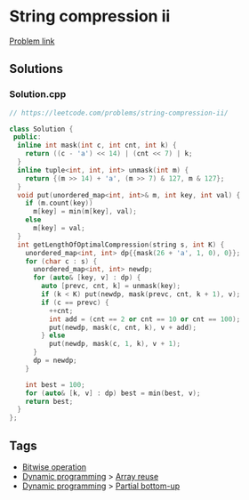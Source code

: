 # String compression ii

[Problem link](https://leetcode.com/problems/string-compression-ii/)

## Solutions


### Solution.cpp
```cpp
// https://leetcode.com/problems/string-compression-ii/

class Solution {
 public:
  inline int mask(int c, int cnt, int k) {
    return ((c - 'a') << 14) | (cnt << 7) | k;
  }
  inline tuple<int, int, int> unmask(int m) {
    return {(m >> 14) + 'a', (m >> 7) & 127, m & 127};
  }
  void put(unordered_map<int, int>& m, int key, int val) {
    if (m.count(key))
      m[key] = min(m[key], val);
    else
      m[key] = val;
  }
  int getLengthOfOptimalCompression(string s, int K) {
    unordered_map<int, int> dp{{mask(26 + 'a', 1, 0), 0}};
    for (char c : s) {
      unordered_map<int, int> newdp;
      for (auto& [key, v] : dp) {
        auto [prevc, cnt, k] = unmask(key);
        if (k < K) put(newdp, mask(prevc, cnt, k + 1), v);
        if (c == prevc) {
          ++cnt;
          int add = (cnt == 2 or cnt == 10 or cnt == 100);
          put(newdp, mask(c, cnt, k), v + add);
        } else
          put(newdp, mask(c, 1, k), v + 1);
      }
      dp = newdp;
    }

    int best = 100;
    for (auto& [k, v] : dp) best = min(best, v);
    return best;
  }
};
```
## Tags

* [Bitwise operation](/README.md#Bitwise_operation)
* [Dynamic programming](/README.md#Dynamic_programming) > [Array reuse](/README.md#Dynamic_programming-Array_reuse)
* [Dynamic programming](/README.md#Dynamic_programming) > [Partial bottom-up](/README.md#Dynamic_programming-Partial_bottom_up)
